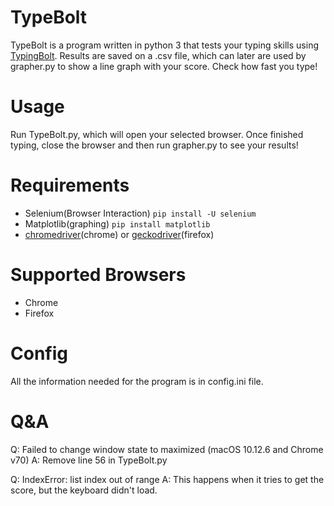 # TypeBolt
TypeBolt is a program written in python 3 that tests your typing skills using [TypingBolt](https://www.typingbolt.com/). Results are saved on a .csv file, which can later are used by grapher.py to show a line graph with your score. Check how fast you type!

# Usage
Run TypeBolt.py, which will open your selected browser. Once finished typing, close the browser and then run grapher.py to see your results!

# Requirements
- Selenium(Browser Interaction)  ```pip install -U selenium```
- Matplotlib(graphing)  ```pip install matplotlib```
- [chromedriver](https://sites.google.com/a/chromium.org/chromedriver/)(chrome) or [geckodriver](https://github.com/mozilla/geckodriver/releases)(firefox)

# Supported Browsers
- Chrome
- Firefox

# Config
All the information needed for the program is in config.ini file.

# Q&A
Q: Failed to change window state to maximized (macOS 10.12.6 and Chrome v70)
A: Remove line 56 in TypeBolt.py

Q: IndexError: list index out of range
A: This happens when it tries to get the score, but the keyboard didn't load.
